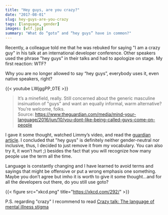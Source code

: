 ```yaml
---
title: "Hey guys, are you crazy?"
date: "2017-08-01"
slug: hey-guys-are-you-crazy
tags: [language, gender]
images: [wtf.jpg]
summary: "What do “goto” and “hey guys” have in common?"
---
```


Recently, a colleague told me that he was rebuked for saying "I am a crazy guy" in his talk at an international developer conference. Other speakers used the phrase "hey guys" in their talks and had to apologize on stage. My first reaction: WTF?

Why you are no longer allowed to say “hey guys”, everybody uses it, even native speakers, right?

{{< youtube LWjggPP_0TE >}}

> It’s a minefield, really. Still concerned about the generic masculine insinuation of "guys" and want an equally informal, warm alternative? You’re welcome, folks.  
Source: https://www.theguardian.com/media/mind-your-language/2016/jun/10/you-dont-like-being-called-guys-come-on-people


I gave it some thought, watched Limmy’s video, and read the [guardian article](https://www.theguardian.com/media/mind-your-language/2016/jun/10/you-dont-like-being-called-guys-come-on-people). I concluded that "hey guys" is definitely neither gender-neutral nor inclusive, thus, I decided to just remove it from my vocabulary. You can also try it, it won’t hurt ;) besides the fact that you will recognize how many people use the term all the time.


Language is constantly changing and I have learned to avoid terms and sayings that might be offensive or put a wrong emphasis one something. Maybe you don’t agree but imho it is worth to give it some thought...and for all the developers out there, do you still use goto?


{{< figure src="xkcd.png" title="https://xkcd.com/292/" >}}

P.S. regarding "crazy" I recommend to read [Crazy talk: The language of mental illness stigma](https://www.theguardian.com/science/brain-flapping/2012/sep/06/crazy-talk-language-mental-illness-stigma)